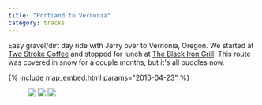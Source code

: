 ```yaml
---
title: "Portland to Vernonia"
category: tracks
---
```


Easy gravel/dirt day ride with Jerry over to Vernonia, Oregon. We started at
[Two Stroke Coffee](http://www.2strokecoffee.com/) and stopped for lunch at
[The Black Iron Grill](https://www.yelp.com/biz/the-black-iron-grill-vernonia).
This route was covered in snow for a couple months, but it's all puddles now.

{% include map_embed.html params="2016-04-23" %}

<figure class="third">
  <img src="https://photos.smugmug.com/photos/i-cfPCNst/0/XL/i-cfPCNst-XL.jpg">
  <img src="https://photos.smugmug.com/photos/i-jgjWxHv/0/XL/i-jgjWxHv-XL.jpg">
  <img src="https://photos.smugmug.com/photos/i-KtMqTk5/0/XL/i-KtMqTk5-XL.jpg">
</figure>
